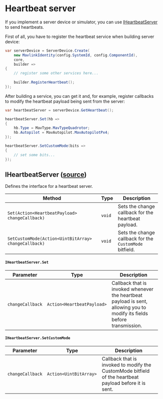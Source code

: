 # Heartbeat server

If you implement a server device or simulator, you can use [IHeartbeatServer](#iheartbeatserver-source) to send heartbeats.

First of all, you have to register the heartbeat service when building server device:

```c#
var serverDevice = ServerDevice.Create(
    new MavlinkIdentity(config.SystemId, config.ComponentId), 
    core, 
    builder =>
{
    // register some other services here...
    
    builder.RegisterHeartbeat();
});
```

After building a service, you can get it and, for example, register callbacks to modify the heartbeat payload being sent from the server:

```c#
var heartbeatServer = serverDevice.GetHeartbeat();

heartbeatServer.Set(hb =>
{
    hb.Type = MavType.MavTypeQuadrotor;
    hb.Autopilot = MavAutopilot.MavAutopilotPx4;
});

heartbeatServer.SetCustomMode(bits =>
{
    // set some bits...
});
```

## IHeartbeatServer ([source](https://github.com/asv-soft/asv-mavlink/blob/2ae4bb9c1dbca2c916379c9bfac36e1f8fe94789/src/Asv.Mavlink/Microservices/Heartbeat/Server/IHeartbeatServer.cs#L11))

Defines the interface for a heartbeat server.

| Method                                               | Type   | Description                                             |
|------------------------------------------------------|--------|---------------------------------------------------------|
| `Set(Action<HeartbeatPayload> changeCallback)`       | `void` | Sets the change callback for the heartbeat payload.     |
| `SetCustomMode(Action<UintBitArray> changeCallback)` | `void` | Sets the change callback for the `CustomMode` bitfield. |

#### `IHeartbeatServer.Set`
| Parameter        | Type                        | Description                                                                                                             |
|------------------|-----------------------------|-------------------------------------------------------------------------------------------------------------------------|
| `changeCallback` | `Action<HeartbeatPayload> ` | Callback that is invoked whenever the heartbeat payload is sent, allowing you to modify its fields before transmission. |

#### `IHeartbeatServer.SetCustomMode`
| Parameter        | Type                    | Description                                                                                            |
|------------------|-------------------------|--------------------------------------------------------------------------------------------------------|
| `changeCallback` | `Action<UintBitArray> ` | Callback that is invoked to modify the CustomMode bitfield of the heartbeat payload before it is sent. |
